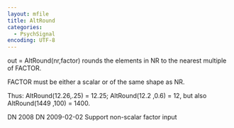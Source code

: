 ```yaml
---
layout: mfile
title: AltRound
categories:
  - PsychSignal
encoding: UTF-8
---
```


out = AltRound(nr,factor)
rounds the elements in NR to the nearest multiple
of FACTOR.

FACTOR must be either a scalar or of the same shape as NR.

Thus:
  AltRound(12.26,.25) = 12.25;
  AltRound(12.2 ,0.6) = 12,
  but also
  AltRound(1449 ,100) = 1400.

DN 2008
DN 2009-02-02 Support non-scalar factor input